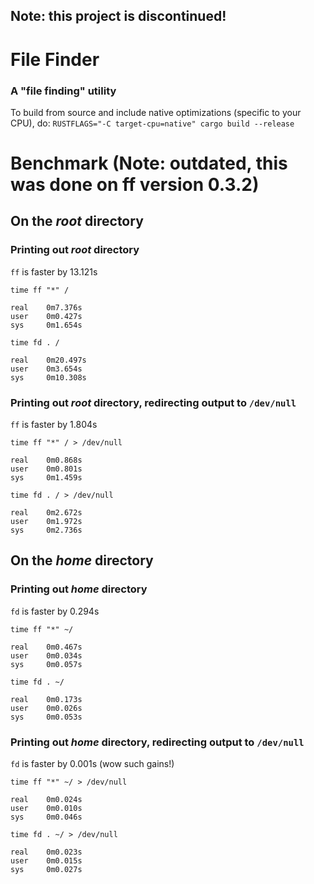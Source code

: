 ## Note: this project is discontinued!
# File Finder
### A "file finding" utility
To build from source and include native optimizations (specific to your CPU), do: ```RUSTFLAGS="-C target-cpu=native" cargo build --release```

# Benchmark (Note: outdated, this was done on ff version 0.3.2)
## On the *root* directory
### Printing out *root* directory
`ff` is faster by 13.121s
```
time ff "*" /

real    0m7.376s
user    0m0.427s
sys     0m1.654s
```

```
time fd . /

real    0m20.497s
user    0m3.654s
sys     0m10.308s
```

### Printing out *root* directory, redirecting output to ```/dev/null```
`ff` is faster by 1.804s
```
time ff "*" / > /dev/null

real    0m0.868s
user    0m0.801s
sys     0m1.459s
```

```
time fd . / > /dev/null

real    0m2.672s
user    0m1.972s
sys     0m2.736s
```

## On the *home* directory
### Printing out *home* directory
`fd` is faster by 0.294s
```
time ff "*" ~/

real    0m0.467s
user    0m0.034s
sys     0m0.057s
```

```
time fd . ~/

real    0m0.173s
user    0m0.026s
sys     0m0.053s
```

### Printing out *home* directory, redirecting output to ```/dev/null```
`fd` is faster by 0.001s (wow such gains!)
```
time ff "*" ~/ > /dev/null

real    0m0.024s
user    0m0.010s
sys     0m0.046s
```

```
time fd . ~/ > /dev/null

real    0m0.023s
user    0m0.015s
sys     0m0.027s
```
